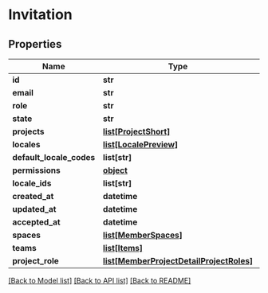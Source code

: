 # Invitation

## Properties
Name | Type | Description | Notes
------------ | ------------- | ------------- | -------------
**id** | **str** |  | [optional] 
**email** | **str** |  | [optional] 
**role** | **str** |  | [optional] 
**state** | **str** |  | [optional] 
**projects** | [**list[ProjectShort]**](ProjectShort.md) |  | [optional] 
**locales** | [**list[LocalePreview]**](LocalePreview.md) |  | [optional] 
**default_locale_codes** | **list[str]** |  | [optional] 
**permissions** | [**object**](.md) |  | [optional] 
**locale_ids** | **list[str]** |  | [optional] 
**created_at** | **datetime** |  | [optional] 
**updated_at** | **datetime** |  | [optional] 
**accepted_at** | **datetime** |  | [optional] 
**spaces** | [**list[MemberSpaces]**](MemberSpaces.md) |  | [optional] 
**teams** | [**list[Items]**](Items.md) |  | [optional] 
**project_role** | [**list[MemberProjectDetailProjectRoles]**](MemberProjectDetailProjectRoles.md) |  | [optional] 

[[Back to Model list]](../README.md#documentation-for-models) [[Back to API list]](../README.md#documentation-for-api-endpoints) [[Back to README]](../README.md)



